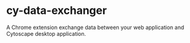 # cy-data-exchanger
A Chrome extension exchange data between your web application and Cytoscape desktop application.
